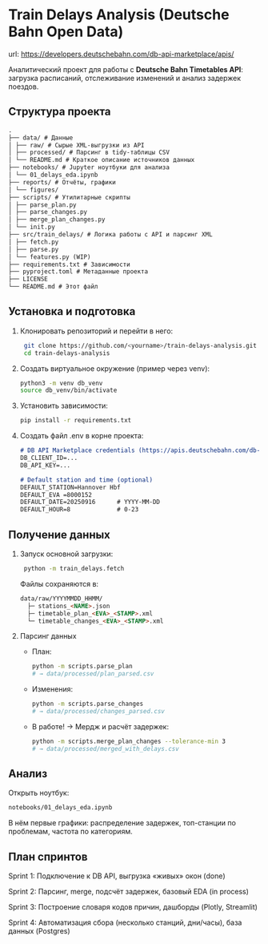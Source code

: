 # Train Delays Analysis (Deutsche Bahn Open Data)

url: https://developers.deutschebahn.com/db-api-marketplace/apis/

Аналитический проект для работы с **Deutsche Bahn Timetables API**: загрузка расписаний, отслеживание изменений и анализ задержек поездов.

## Структура проекта
```markdown
.
├── data/ # Данные
│ ├── raw/ # Сырые XML-выгрузки из API
│ ├── processed/ # Парсинг в tidy-таблицы CSV
│ └── README.md # Краткое описание источников данных
├── notebooks/ # Jupyter ноутбуки для анализа
│ └── 01_delays_eda.ipynb
├── reports/ # Отчёты, графики
│ └── figures/
├── scripts/ # Утилитарные скрипты
│ ├── parse_plan.py
│ ├── parse_changes.py
│ ├── merge_plan_changes.py
│ └── init.py
├── src/train_delays/ # Логика работы с API и парсинг XML
│ ├── fetch.py
│ ├── parse.py
│ └── features.py (WIP)
├── requirements.txt # Зависимости
├── pyproject.toml # Метаданные проекта
├── LICENSE
└── README.md # Этот файл
```

## Установка и подготовка

1. Клонировать репозиторий и перейти в него:
   ```bash
	git clone https://github.com/<yourname>/train-delays-analysis.git
   	cd train-delays-analysis
    ```

2. Создать виртуальное окружение (пример через venv):
   ```bash
   python3 -m venv db_venv
   source db_venv/bin/activate
   ```

3. Установить зависимости:
   ```bash
   pip install -r requirements.txt
   ```
   
4. Создать файл .env в корне проекта:
	```markdown
 	# DB API Marketplace credentials (https://apis.deutschebahn.com/db-api-marketplace/)
	DB_CLIENT_ID=...
	DB_API_KEY=...

	# Default station and time (optional)
	DEFAULT_STATION=Hannover Hbf
	DEFAULT_EVA =8000152
	DEFAULT_DATE=20250916      # YYYY-MM-DD
	DEFAULT_HOUR=8             # 0-23
 	```

## Получение данных

1. Запуск основной загрузки:
   ```bash
	python -m train_delays.fetch
   ```

	Файлы сохраняются в:
	```markdown
	data/raw/YYYYMMDD_HHMM/
	  ├─ stations_<NAME>.json
	  ├─ timetable_plan_<EVA>_<STAMP>.xml
	  └─ timetable_changes_<EVA>_<STAMP>.xml
    ```


2. Парсинг данных
	- План:
		```bash
		python -m scripts.parse_plan
		# → data/processed/plan_parsed.csv
  		```

   - Изменения:
     	```bash
		python -m scripts.parse_changes
		# → data/processed/changes_parsed.csv
        ```

   - В работе! -> Мердж и расчёт задержек:
    	```bash
		python -m scripts.merge_plan_changes --tolerance-min 3
		# → data/processed/merged_with_delays.csv
    	```
      
## Анализ
Открыть ноутбук:
```markdown
notebooks/01_delays_eda.ipynb
```
В нём первые графики: распределение задержек, топ-станции по проблемам, частота по категориям.


## План спринтов

Sprint 1: Подключение к DB API, выгрузка «живых» окон (done)

Sprint 2: Парсинг, merge, подсчёт задержек, базовый EDA (in process)

Sprint 3: Построение словаря кодов причин, дашборды (Plotly, Streamlit)

Sprint 4: Автоматизация сбора (несколько станций, дни/часы), база данных (Postgres)